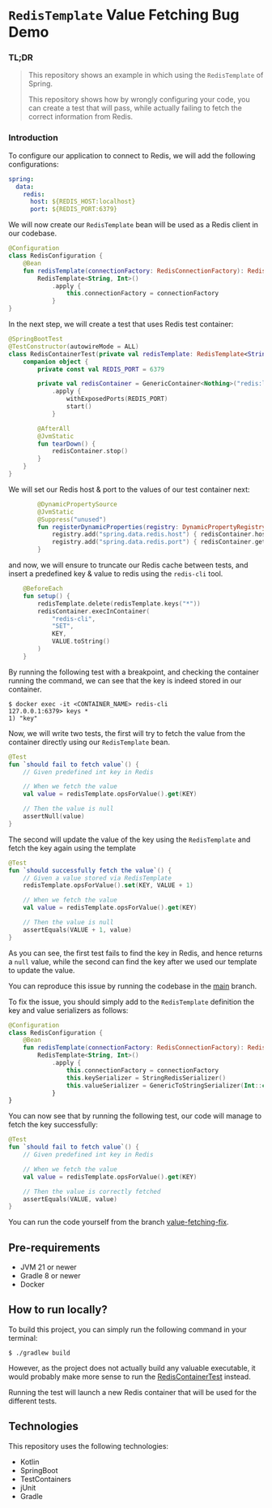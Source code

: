 # `RedisTemplate` Value Fetching Bug Demo

### TL;DR

> This repository shows an example in which using the `RedisTemplate` of Spring.
>
> This repository shows how by wrongly configuring your code, you can create a
> test that will pass, while actually failing to fetch the correct information
> from Redis.

### Introduction

To configure our application to connect to Redis, we will add the following
configurations:

```yaml
spring:
  data:
    redis:
      host: ${REDIS_HOST:localhost}
      port: ${REDIS_PORT:6379}
```

We will now create our `RedisTemplate` bean will be used as a Redis client in
our codebase.

```kotlin
@Configuration
class RedisConfiguration {
    @Bean
    fun redisTemplate(connectionFactory: RedisConnectionFactory): RedisTemplate<String, Int> =
        RedisTemplate<String, Int>()
            .apply {
                this.connectionFactory = connectionFactory
            }
}
```

In the next step, we will create a test that uses Redis test container:

```kotlin
@SpringBootTest
@TestConstructor(autowireMode = ALL)
class RedisContainerTest(private val redisTemplate: RedisTemplate<String, Int>) {
    companion object {
        private const val REDIS_PORT = 6379

        private val redisContainer = GenericContainer<Nothing>("redis:latest")
            .apply {
                withExposedPorts(REDIS_PORT)
                start()
            }

        @AfterAll
        @JvmStatic
        fun tearDown() {
            redisContainer.stop()
        }
    }
}
```

We will set our Redis host & port to the values of our test container next:


```kotlin
        @DynamicPropertySource
        @JvmStatic
        @Suppress("unused")
        fun registerDynamicProperties(registry: DynamicPropertyRegistry) {
            registry.add("spring.data.redis.host") { redisContainer.host }
            registry.add("spring.data.redis.port") { redisContainer.getMappedPort(REDIS_PORT) }
        }
```

and now, we will ensure to truncate our Redis cache between tests, and insert a
predefined key & value to redis using the `redis-cli` tool.

```kotlin
    @BeforeEach
    fun setup() {
        redisTemplate.delete(redisTemplate.keys("*"))
        redisContainer.execInContainer(
            "redis-cli",
            "SET",
            KEY,
            VALUE.toString()
        )
    }
```

By running the following test with a breakpoint, and checking the container
running the command, we can see that the key is indeed stored in our container.


```shell
$ docker exec -it <CONTAINER_NAME> redis-cli
127.0.0.1:6379> keys *
1) "key"
```

Now, we will write two tests, the first will try to fetch the value from the
container directly using our `RedisTemplate` bean.

```kotlin
@Test
fun `should fail to fetch value`() {
    // Given predefined int key in Redis

    // When we fetch the value
    val value = redisTemplate.opsForValue().get(KEY)

    // Then the value is null
    assertNull(value)
}
```

The second will update the value of the key using the `RedisTemplate` and fetch
the key again using the template

```kotlin
@Test
fun `should successfully fetch the value`() {
    // Given a value stored via RedisTemplate
    redisTemplate.opsForValue().set(KEY, VALUE + 1)

    // When we fetch the value
    val value = redisTemplate.opsForValue().get(KEY)

    // Then the value is null
    assertEquals(VALUE + 1, value)
}
```

As you can see, the first test fails to find the key in Redis, and hence returns
a `null` value, while the second can find the key after we used our template to
update the value.

You can reproduce this issue by running the codebase in the
[main](https://github.com/yonatankarp/redis-template-key-demo) branch.

To fix the issue, you should simply add to the `RedisTemplate` definition the
key and value serializers as follows:

```kotlin
@Configuration
class RedisConfiguration {
    @Bean
    fun redisTemplate(connectionFactory: RedisConnectionFactory): RedisTemplate<String, Int> =
        RedisTemplate<String, Int>()
            .apply {
                this.connectionFactory = connectionFactory
                this.keySerializer = StringRedisSerializer()
                this.valueSerializer = GenericToStringSerializer(Int::class.java)
            }
}
```

You can now see that by running the following test, our code will manage to
fetch the key successfully:

```kotlin
@Test
fun `should fail to fetch value`() {
    // Given predefined int key in Redis

    // When we fetch the value
    val value = redisTemplate.opsForValue().get(KEY)

    // Then the value is correctly fetched
    assertEquals(VALUE, value)
}
```

You can run the code yourself from the branch
[value-fetching-fix](https://github.com/yonatankarp/redis-template-key-demo/tree/value-fetching-fix).

## Pre-requirements

* JVM 21 or newer
* Gradle 8 or newer
* Docker

## How to run locally?

To build this project, you can simply run the following command in your
terminal:

```shell
$ ./gradlew build
```

However, as the project does not actually build any valuable executable, it
would probably make more sense to run the
[RedisContainerTest](src/test/kotlin/com/yonatankarp/redistemplatekeydemo/RedisContainerTest.kt)
instead.

Running the test will launch a new Redis container that will be used for the
different tests.

## Technologies

This repository uses the following technologies:

* Kotlin
* SpringBoot
* TestContainers
* jUnit
* Gradle
